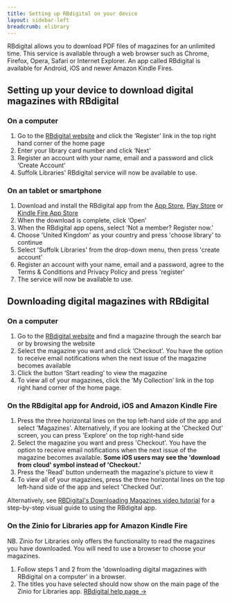 ```yaml
---
title: Setting up RBdigital on your device
layout: sidebar-left
breadcrumb: elibrary
---
```


RBdigital allows you to download PDF files of magazines for an unlimited time. This service is available through a web browser such as Chrome, Firefox, Opera, Safari or Internet Explorer. An app called RBdigital is available for Android, iOS and newer Amazon Kindle Fires.

## Setting up your device to download digital magazines with RBdigital

### On a computer

1. Go to the [RBdigital website](https://suffolk.rbdigitalglobal.com/) and click the ‘Register’ link in the top right hand corner of the home page
2. Enter your library card number and click ‘Next’
3. Register an account with your name, email and a password and click ‘Create Account’
4. Suffolk Libraries' RBdigital service will now be available to use.

### On an tablet or smartphone

1. Download and install the RBdigital app from the [App Store](https://itunes.apple.com/us/app/oneclickdigital/id515311743?mt=8), [Play Store](https://play.google.com/store/apps/details?id=com.ocd) or [Kindle Fire App Store](http://www.amazon.com/Recorded-Books-OneClickdigital/dp/B009GLFOL4/ref=sr_1_1?s=mobile-apps&ie=UTF8&qid=1358440633&sr=1-1&keywords=oneclickdigital)
2. When the download is complete, click ‘Open’
3. When the RBdigital app opens, select 'Not a member? Register now.'
4. Choose 'United Kingdom' as your country and press 'choose library' to continue
5. Select 'Suffolk Libraries' from the drop-down menu, then press 'create account'
6. Register an account with your name, email and a password, agree to the Terms & Conditions and Privacy Policy and press 'register'
7. The service will now be available to use.

## Downloading digital magazines with RBdigital

### On a computer

1. Go to the [RBdigital website](https://suffolk.rbdigitalglobal.com/) and find a magazine through the search bar or by browsing the website
2. Select the magazine you want and click ‘Checkout’. You have the option to receive email notifications when the next issue of the magazine becomes available
3. Click the button ‘Start reading’ to view the magazine
4. To view all of your magazines, click the ‘My Collection’ link in the top right hand corner of the home page.

### On the RBdigital app for Android, iOS and Amazon Kindle Fire

1. Press the three horizontal lines on the top left-hand side of the app and select 'Magazines'. Alternatively, if you are looking at the 'Checked Out' screen, you can press 'Explore' on the top right-hand side
2. Select the magazine you want and press 'Checkout'. You have the option to receive email notifications when the next issue of the magazine becomes available. <strong>Some iOS users may see the 'download from cloud' symbol instead of 'Checkout.'</strong>
3. Press the 'Read' button underneath the magazine's picture to view it
4. To view all of your magazines, press the three horizontal lines on the top left-hand side of the app and select 'Checked Out'.

Alternatively, see [RBDigital's Downloading Magazines video tutorial](https://www.youtube.com/watch?v=bYiw9BBWtsU&feature=youtu.be) for a step-by-step visual guide to using the RBdigital app.

### On the Zinio for Libraries app for Amazon Kindle Fire

NB. Zinio for Libraries only offers the functionality to read the magazines you have downloaded. You will need to use a browser to choose your magazines.

1. Follow steps 1 and 2 from the 'downloading digital magazines with RBdigital on a computer' in a browser.
2. The titles you have selected should now show on the main page of the Zinio for Libraries app.
[RBdigital help page →](https://suffolk.rbdigitalglobal.com/#/help)
